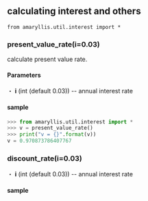 ## calculating interest and others
```
from amaryllis.util.interest import *
```

### present_value_rate(i=0.03)
calculate present value rate.

#### Parameters
・ **i** (int (default 0.03)) -- annual interest rate

#### sample
```python
>>> from amaryllis.util.interest import *
>>> v = present_value_rate()
>>> print("v = {}".format(v))
v = 0.970873786407767
```


### discount_rate(i=0.03)
・ **i** (int (default 0.03)) -- annual interest rate

#### sample
